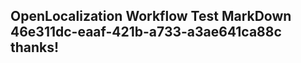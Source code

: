 <properties
ms.topic="hero-topic"
ms.test1="hero-topic"
ms.test2="test"/>

## OpenLocalization Workflow Test MarkDown 46e311dc-eaaf-421b-a733-a3ae641ca88c thanks!
